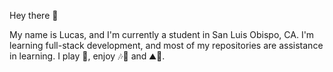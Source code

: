 Hey there 👋

My name is Lucas, and I'm currently a student in San Luis Obispo, CA. I'm learning full-stack development, and most of my repositories are assistance in learning. I play 🎸, enjoy 🎶🤔 and ⛰🚴.
